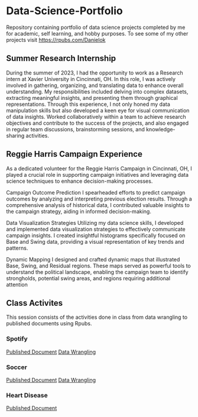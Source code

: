 # Data-Science-Portfolio

Repository containing portfolio of data science projects completed by me for academic, self learning, and hobby purposes. To see some of my other projects visit https://rpubs.com/Danielok

## Summer Research Internship
During the summer of 2023, I had the opportunity to work as a Research intern at Xavier University in Cincinnati, OH. In this role, I was actively involved in gathering, organizing, and translating data to enhance overall understanding. My responsibilities included delving into complex datasets, extracting meaningful insights, and presenting them through graphical representations. Through this experience, I not only honed my data manipulation skills but also developed a keen eye for visual communication of data insights. Worked collaboratively within a team to achieve research objectives and contribute to the success of the projects, and also engaged in regular team discussions, brainstorming sessions, and knowledge-sharing activities.


## Reggie Harris Campaign Experience
As a dedicated volunteer for the Reggie Harris Campaign in Cincinnati, OH, I played a crucial role in supporting campaign initiatives and leveraging data science techniques to enhance decision-making processes.

Campaign Outcome Prediction
I spearheaded efforts to predict campaign outcomes by analyzing and interpreting previous election results. Through a comprehensive analysis of historical data, I contributed valuable insights to the campaign strategy, aiding in informed decision-making.

Data Visualization Strategies
Utilizing my data science skills, I developed and implemented data visualization strategies to effectively communicate campaign insights. I created insightful histograms specifically focused on Base and Swing data, providing a visual representation of key trends and patterns.

Dynamic Mapping
I designed and crafted dynamic maps that illustrated Base, Swing, and Residual regions. These maps served as powerful tools to understand the political landscape, enabling the campaign team to identify strongholds, potential swing areas, and regions requiring additional attention

## Class Activites 
This session consists of the activities done in class from data wrangling to published documents using Rpubs.
### Spotify 
[Published Document](https://rpubs.com/Danielok/Spotify_rocks)
[Data Wrangling](https://github.com/Danielokw/Data-Science-Portfolio/blob/main/Spotify_rocks%20(4).qmd)
### Soccer
[Published Document](https://rpubs.com/Danielok/top100)
[Data Wrangling](https://github.com/Danielokw/Data-Science-Portfolio/blob/main/Top%20100%20Soccer%20Player%20in%20the%20Year%202022.qmd)
### Heart Disease
[Published Document](https://rpubs.com/Danielok/Heart_Disease)

